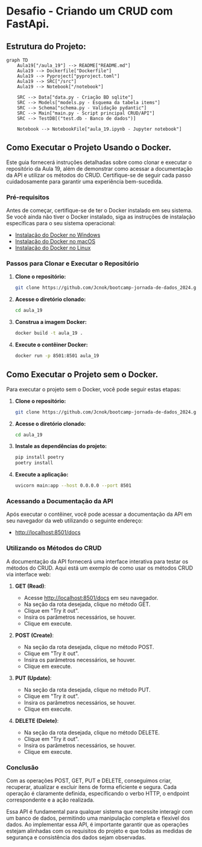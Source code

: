 # Desafio - Criando um CRUD com FastApi.

## Estrutura do Projeto:

```mermaid
graph TD
    Aula19["/aula_19"] --> README["README.md"]
    Aula19 --> Dockerfile["Dockerfile"]
    Aula19 --> Pyproject["pyproject.toml"]
    Aula19 --> SRC["/src"]
    Aula19 --> Notebook["/notebook"]

    SRC --> Data["data.py - Criação BD sqlite"]
    SRC --> Models["models.py - Esquema da tabela items"]
    SRC --> Schema["schema.py - Validação pydantic"]
    SRC --> Main["main.py - Script principal CRUD/API"]
    SRC --> TestDB[("test.db - Banco de dados")]

    Notebook --> NotebookFile["aula_19.ipynb - Jupyter notebook"]

```


## Como Executar o Projeto Usando o Docker.

Este guia fornecerá instruções detalhadas sobre como clonar e executar o repositório da Aula 19, além de demonstrar como acessar a documentação da API e utilizar os métodos do CRUD. Certifique-se de seguir cada passo cuidadosamente para garantir uma experiência bem-sucedida.

### Pré-requisitos
Antes de começar, certifique-se de ter o Docker instalado em seu sistema. Se você ainda não tiver o Docker instalado, siga as instruções de instalação específicas para o seu sistema operacional:
- [Instalação do Docker no Windows](https://docs.docker.com/desktop/install/windows-install/)
- [Instalação do Docker no macOS](https://docs.docker.com/desktop/install/mac-install/)
- [Instalação do Docker no Linux](https://docs.docker.com/desktop/install/linux-install/)

### Passos para Clonar e Executar o Repositório

1. **Clone o repositório:**
   ```bash
   git clone https://github.com/Jcnok/bootcamp-jornada-de-dados_2024.git
   ```

2. **Acesse o diretório clonado:**
   ```bash
   cd aula_19
   ```

3. **Construa a imagem Docker:**
   ```bash
   docker build -t aula_19 .
   ```

4. **Execute o contêiner Docker:**
   ```bash
   docker run -p 8501:8501 aula_19
   ```
## Como Executar o Projeto sem o Docker.

Para executar o projeto sem o Docker, você pode seguir estas etapas:

1. **Clone o repositório:**
   ```bash
   git clone https://github.com/Jcnok/bootcamp-jornada-de-dados_2024.git
   ```

2. **Acesse o diretório clonado:**
   ```bash
   cd aula_19
   ```

3. **Instale as dependências do projeto:**
   ```bash
   pip install poetry
   poetry install
   ```

4. **Execute a aplicação:**
   ```bash
   uvicorn main:app --host 0.0.0.0 --port 8501
   ```

### Acessando a Documentação da API
Após executar o contêiner, você pode acessar a documentação da API em seu navegador da web utilizando o seguinte endereço:
- [http://localhost:8501/docs](http://localhost:8501/docs)

### Utilizando os Métodos do CRUD
A documentação da API fornecerá uma interface interativa para testar os métodos do CRUD. Aqui está um exemplo de como usar os métodos CRUD via interface web:

1. **GET (Read)**:
   - Acesse [http://localhost:8501/docs](http://localhost:8501/docs) em seu navegador.
   - Na seção da rota desejada, clique no método GET.
   - Clique em "Try it out".
   - Insira os parâmetros necessários, se houver.
   - Clique em execute.

2. **POST (Create)**:
   - Na seção da rota desejada, clique no método POST.
   - Clique em "Try it out".
   - Insira os parâmetros necessários, se houver.
   - Clique em execute.

3. **PUT (Update)**:
   - Na seção da rota desejada, clique no método PUT.
   - Clique em "Try it out".
   - Insira os parâmetros necessários, se houver.
   - Clique em execute.

4. **DELETE (Delete)**:
   - Na seção da rota desejada, clique no método DELETE.
   - Clique em "Try it out".
   - Insira os parâmetros necessários, se houver.
   - Clique em execute.

### Conclusão
Com as operações POST, GET, PUT e DELETE, conseguimos criar, recuperar, atualizar e excluir itens de forma eficiente e segura. Cada operação é claramente definida, especificando o verbo HTTP, o endpoint correspondente e a ação realizada.

Essa API é fundamental para qualquer sistema que necessite interagir com um banco de dados, permitindo uma manipulação completa e flexível dos dados. Ao implementar essa API, é importante garantir que as operações estejam alinhadas com os requisitos do projeto e que todas as medidas de segurança e consistência dos dados sejam observadas.
